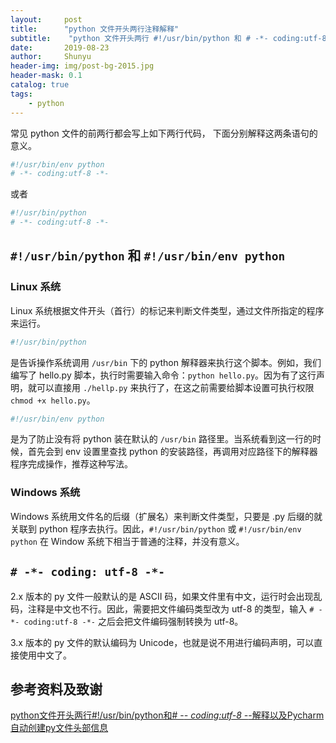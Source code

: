 ```yaml
---
layout:     post
title:      "python 文件开头两行注释解释"
subtitle:    "python 文件开头两行 #!/usr/bin/python 和 # -*- coding:utf-8 -*- 解释"
date:       2019-08-23
author:     Shunyu
header-img: img/post-bg-2015.jpg
header-mask: 0.1
catalog: true
tags:
    - python
---
```




常见 python 文件的前两行都会写上如下两行代码， 下面分别解释这两条语句的意义。

```python
#!/usr/bin/env python
# -*- coding:utf-8 -*-
```

或者

```python
#!/usr/bin/python
# -*- coding:utf-8 -*-
```



## `#!/usr/bin/python` 和 `#!/usr/bin/env python`

### Linux 系统

Linux 系统根据文件开头（首行）的标记来判断文件类型，通过文件所指定的程序来运行。



```python
#!/usr/bin/python
```

是告诉操作系统调用 `/usr/bin` 下的 python 解释器来执行这个脚本。例如，我们编写了 hello.py 脚本，执行时需要输入命令：`python hello.py`。因为有了这行声明，就可以直接用 `./hellp.py` 来执行了，在这之前需要给脚本设置可执行权限 `chmod +x hello.py`。



```python
#!/usr/bin/env python
```

是为了防止没有将 python 装在默认的 `/usr/bin` 路径里。当系统看到这一行的时候，首先会到 env 设置里查找 python 的安装路径，再调用对应路径下的解释器程序完成操作，推荐这种写法。



### Windows 系统

Windows 系统用文件名的后缀（扩展名）来判断文件类型，只要是 .py 后缀的就关联到 python 程序去执行。因此，`#!/usr/bin/python` 或 `#!/usr/bin/env python` 在 Window 系统下相当于普通的注释，并没有意义。



## `# -*- coding: utf-8 -*-`

2.x 版本的 py 文件一般默认的是 ASCII 码，如果文件里有中文，运行时会出现乱码，注释是中文也不行。因此，需要把文件编码类型改为 utf-8 的类型，输入 `# -*- coding:utf-8 -*-` 之后会把文件编码强制转换为 utf-8。

3.x 版本的 py 文件的默认编码为 Unicode，也就是说不用进行编码声明，可以直接使用中文了。



## 参考资料及致谢

[python文件开头两行#!/usr/bin/python和# -*- coding:utf-8 -*-解释以及Pycharm自动创建py文件头部信息](https://blog.csdn.net/qq_36512295/article/details/89057856)

